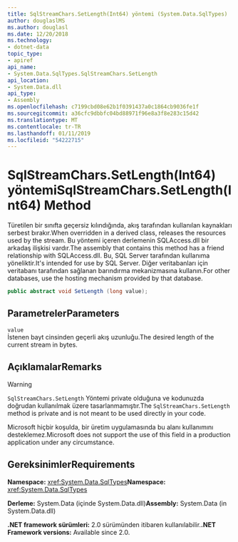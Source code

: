 ```yaml
---
title: SqlStreamChars.SetLength(Int64) yöntemi (System.Data.SqlTypes)
author: douglaslMS
ms.author: douglasl
ms.date: 12/20/2018
ms.technology:
- dotnet-data
topic_type:
- apiref
api_name:
- System.Data.SqlTypes.SqlStreamChars.SetLength
api_location:
- System.Data.dll
api_type:
- Assembly
ms.openlocfilehash: c7199cbd08e62b1f0391437a0c1864cb9036fe1f
ms.sourcegitcommit: a36cfc9dbbfc04bd88971f96e8a3f8e283c15d42
ms.translationtype: MT
ms.contentlocale: tr-TR
ms.lasthandoff: 01/11/2019
ms.locfileid: "54222715"
---
```

# <a name="sqlstreamcharssetlengthint64-method"></a><span data-ttu-id="c1ef1-102">SqlStreamChars.SetLength(Int64) yöntemi</span><span class="sxs-lookup"><span data-stu-id="c1ef1-102">SqlStreamChars.SetLength(Int64) Method</span></span>

<span data-ttu-id="c1ef1-103">Türetilen bir sınıfta geçersiz kılındığında, akış tarafından kullanılan kaynakları serbest bırakır.</span><span class="sxs-lookup"><span data-stu-id="c1ef1-103">When overridden in a derived class, releases the resources used by the stream.</span></span> <span data-ttu-id="c1ef1-104">Bu yöntemi içeren derlemenin SQLAccess.dll bir arkadaş ilişkisi vardır.</span><span class="sxs-lookup"><span data-stu-id="c1ef1-104">The assembly that contains this method has a friend relationship with SQLAccess.dll.</span></span> <span data-ttu-id="c1ef1-105">Bu, SQL Server tarafından kullanıma yöneliktir.</span><span class="sxs-lookup"><span data-stu-id="c1ef1-105">It's intended for use by SQL Server.</span></span> <span data-ttu-id="c1ef1-106">Diğer veritabanları için veritabanı tarafından sağlanan barındırma mekanizmasına kullanın.</span><span class="sxs-lookup"><span data-stu-id="c1ef1-106">For other databases, use the hosting mechanism provided by that database.</span></span>

```csharp
public abstract void SetLength (long value);
```

## <a name="parameters"></a><span data-ttu-id="c1ef1-107">Parametreler</span><span class="sxs-lookup"><span data-stu-id="c1ef1-107">Parameters</span></span>

`value`\
<span data-ttu-id="c1ef1-108">İstenen bayt cinsinden geçerli akış uzunluğu.</span><span class="sxs-lookup"><span data-stu-id="c1ef1-108">The desired length of the current stream in bytes.</span></span>

## <a name="remarks"></a><span data-ttu-id="c1ef1-109">Açıklamalar</span><span class="sxs-lookup"><span data-stu-id="c1ef1-109">Remarks</span></span>

> [!WARNING]
> <span data-ttu-id="c1ef1-110">`SqlStreamChars.SetLength` Yöntemi private olduğuna ve kodunuzda doğrudan kullanılmak üzere tasarlanmamıştır.</span><span class="sxs-lookup"><span data-stu-id="c1ef1-110">The `SqlStreamChars.SetLength` method is private and is not meant to be used directly in your code.</span></span>
>
> <span data-ttu-id="c1ef1-111">Microsoft hiçbir koşulda, bir üretim uygulamasında bu alanı kullanımını desteklemez.</span><span class="sxs-lookup"><span data-stu-id="c1ef1-111">Microsoft does not support the use of this field in a production application under any circumstance.</span></span>

## <a name="requirements"></a><span data-ttu-id="c1ef1-112">Gereksinimler</span><span class="sxs-lookup"><span data-stu-id="c1ef1-112">Requirements</span></span>

<span data-ttu-id="c1ef1-113">**Namespace:** <xref:System.Data.SqlTypes></span><span class="sxs-lookup"><span data-stu-id="c1ef1-113">**Namespace:** <xref:System.Data.SqlTypes></span></span>

<span data-ttu-id="c1ef1-114">**Derleme:** System.Data (içinde System.Data.dll)</span><span class="sxs-lookup"><span data-stu-id="c1ef1-114">**Assembly:** System.Data (in System.Data.dll)</span></span>

<span data-ttu-id="c1ef1-115">**.NET framework sürümleri:** 2.0 sürümünden itibaren kullanılabilir.</span><span class="sxs-lookup"><span data-stu-id="c1ef1-115">**.NET Framework versions:** Available since 2.0.</span></span>